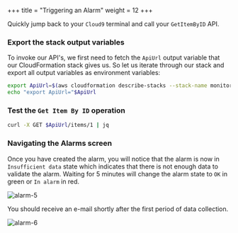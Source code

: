 +++
title = "Triggering an Alarm"
weight = 12
+++

Quickly jump back to your `Cloud9` terminal and call your `GetItemByID` API. 

### Export the stack output variables

To invoke our API's, we first need to fetch the `ApiUrl` output variable that our CloudFormation stack gives us. So let us iterate through our stack and export all output variables as environment variables:

```sh
export ApiUrl=$(aws cloudformation describe-stacks --stack-name monitoring-app --output json | jq '.Stacks[].Outputs[] | select(.OutputKey=="ApiUrl") | .OutputValue' | sed -e 's/^"//'  -e 's/"$//')
echo "export ApiUrl="$ApiUrl
```

### Test the `Get Item By ID` operation

```sh
curl -X GET $ApiUrl/items/1 | jq
```

### Navigating the Alarms screen

Once you have created the alarm, you will notice that the alarm is now in `Insufficient data` state which indicates that there is not enough data to validate the alarm. Waiting for 5 minutes will change the alarm state to `OK` in green or `In alarm` in red.

![alarm-5](/images/alarm_5.png)

You should receive an e-mail shortly after the first period of data collection.

![alarm-6](/images/alarm_6.png)
